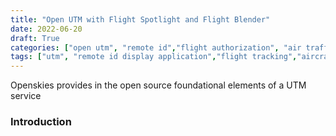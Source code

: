 ```yaml
---
title: "Open UTM with Flight Spotlight and Flight Blender"
date: 2022-06-20
draft: True
categories: ["open utm", "remote id","flight authorization", "air traffic"]
tags: ["utm", "remote id display application","flight tracking","aircraft surveillance"]
---
```


Openskies provides in the open source foundational elements of a UTM service 
<!--more-->

### Introduction
